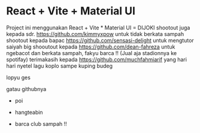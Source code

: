 # React + Vite + Material UI

Project ini menggunakan React + Vite * Material UI = DIJOKI
shootout juga kepada sdr. https://github.com/kimmyxpow untuk tidak berkata sampah
shootout kepada bapac https://github.com/sensasi-delight untuk mengtutor saiyah
big shooutout kepada https://github.com/dean-fahreza untuk ngebacot dan berkata sampah, fakyu barca !! (Jual aja stadionnya ke spotifay)
terimakasih kepada https://github.com/muchfahmiarif yang hari hari nyetel lagu koplo sampe kuping budeg

lopyu ges 

gatau githubnya
- poi
- hangteabin

- barca club sampah !!
